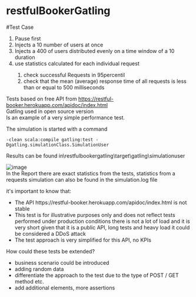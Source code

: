 # restfulBookerGatling
#Test Case
<ol>
<li>Pause first</li> 
<li>Injects a 10 number of users at once</li>
<li>Injects a 400 of users distributed evenly on a time window of a 10 duration</li>    
<li>use statistics calculated for each individual request</li>
<ol>
  <li>check successful Requests in 95percentil</li>
  <li>check that the mean (average) response time of all requests is less than or equal to 500 milliseconds</li>
</ol>
</ol>



Tests based on free API from https://restful-booker.herokuapp.com/apidoc/index.html <br />
Gatling used in open source version <br />
Is an example of a very simple performance test.<br />

The simulation is started with a command 
```
-clean scala:compile gatling:test -Dgatling.simulationClass.SimulationUser
```
Results can be found in\restfulbookergatling\target\gatling\simulationuser<br />

![image](https://github.com/anniab/restfulBookerGatling/assets/73132236/1ece69ff-66b4-4609-abbd-3d5b1a99d478)<br />
In the Report there are exact statistics from the tests, statistics from a requests simulation can also be found in the simulation.log file<br />

it's important to know that:<br />
<ul>
<li>The API https://restful-booker.herokuapp.com/apidoc/index.html is not stable</li>
<li>This test is for illustrative purposes only and does not reflect tests performed under production conditions 
there is not a lot of load and it is very short given that it is a public API, long tests and heavy load it could be considered a DDoS attack</li>
<li>The test approach is very simplified for this API, no KPIs</li>
 </ul>

How could these tests be extended?<br />
<ul>
<li>business scenario could be introduced</li>
<li>adding random data</li>
<li>differentiate the approach to the test due to the type of POST / GET method etc.</li>
<li>add additional elements, more assertions</li>
</ul>
